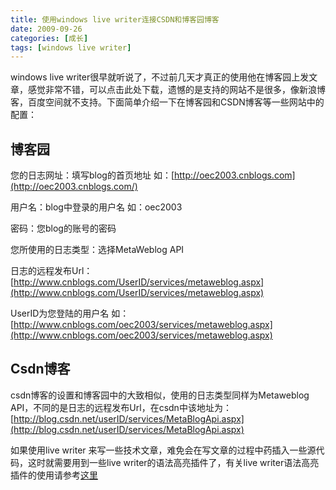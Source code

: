 ```yaml
---
title: 使用windows live writer连接CSDN和博客园博客
date: 2009-09-26
categories: [成长]
tags: [windows live writer]
---
```


windows live writer很早就听说了，不过前几天才真正的使用他在博客园上发文章，感觉非常不错，可以点击此处下载，遗憾的是支持的网站不是很多，像新浪博客，百度空间就不支持。下面简单介绍一下在博客园和CSDN博客等一些网站中的配置：

## 博客园

您的日志网址：填写blog的首页地址 如：[http://oec2003.cnblogs.com](http://oec2003.cnblogs.com/)

用户名：blog中登录的用户名 如：oec2003

密码：您blog的账号的密码

您所使用的日志类型：选择MetaWeblog API

日志的远程发布Url：[http://www.cnblogs.com/UserID/services/metaweblog.aspx](http://www.cnblogs.com/UserID/services/metaweblog.aspx)

UserID为您登陆的用户名 如：[http://www.cnblogs.com/oec2003/services/metaweblog.aspx](http://www.cnblogs.com/oec2003/services/metaweblog.aspx)

## Csdn博客

csdn博客的设置和博客园中的大致相似，使用的日志类型同样为Metaweblog API，不同的是日志的远程发布Url，在csdn中该地址为：[http://blog.csdn.net/userID/services/MetaBlogApi.aspx](http://blog.csdn.net/userID/services/MetaBlogApi.aspx)

如果使用live writer 来写一些技术文章，难免会在写文章的过程中药插入一些源代码，这时就需要用到一些live writer的语法高亮插件了，有关live writer语法高亮插件的使用请参考[这里](http://www.cnblogs.com/oec2003/archive/2009/09/22/1572166.html)

